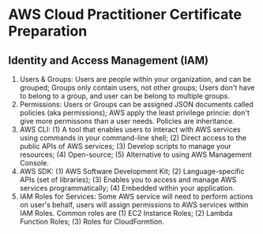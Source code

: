 # AWS Cloud Practitioner Certificate Preparation
## Identity and Access Management (IAM)
1. Users & Groups: Users are people within your organization, and can be grouped; Groups only contain users, not other groups; Users don't have to belong to a group, and user can be belong to multiple groups. 
2. Permissions: Users or Groups can be assigned JSON documents called policies (aka permissions); AWS apply the least privilege princie: don't give more permissons than a user needs. Policies are inheritance. 
3. AWS CLI: (1) A tool that enables users to interact with AWS services using commands in your command-line shell; (2) Direct access to the public APIs of AWS services; (3) Develop scripts to manage your resources; (4) Open-source; (5) Alternative to using AWS Management Console.
4. AWS SDK: (1) AWS Software Development Kit; (2) Language-specific APIs (set of libraries); (3) Enables you to access and manage AWS services programmatically; (4) Embedded within your application. 
5. IAM Roles for Services: Some AWS service will need to perform actions on user's behalf, users will assign permissions to AWS services within IAM Roles. Common roles are (1) EC2 Instance Roles; (2) Lambda Function Roles; (3) Roles for CloudFormtion.
